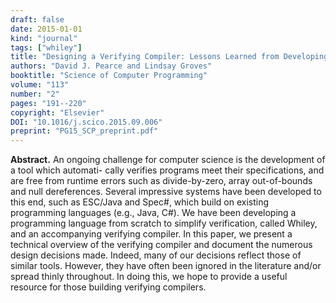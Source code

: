 ```yaml
---
draft: false
date: 2015-01-01
kind: "journal"
tags: ["whiley"]
title: "Designing a Verifying Compiler: Lessons Learned from Developing Whiley"
authors: "David J. Pearce and Lindsay Groves"
booktitle: "Science of Computer Programming"
volume: "113"
number: "2"
pages: "191--220"
copyright: "Elsevier"
DOI: "10.1016/j.scico.2015.09.006"
preprint: "PG15_SCP_preprint.pdf"
---
```

**Abstract.** An ongoing challenge for computer science is the development of a tool which automati- cally verifies programs meet their specifications, and are free from runtime errors such as divide-by-zero, array out-of-bounds and null dereferences. Several impressive systems have been developed to this end, such as ESC/Java and Spec#, which build on existing programming languages (e.g., Java, C#). We have been developing a programming language from scratch to simplify verification, called Whiley, and an accompanying verifying compiler. In this paper, we present a technical overview of the verifying compiler and document the numerous design decisions made. Indeed, many of our decisions reflect those of similar tools. However, they have often been ignored in the literature and/or spread thinly throughout. In doing this, we hope to provide a useful resource for those building verifying compilers.
